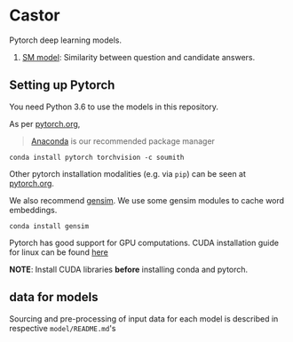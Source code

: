 # Castor

Pytorch deep learning models.

1. [SM model](./sm_model/): Similarity between question and candidate answers.


## Setting up Pytorch

You need Python 3.6 to use the models in this repository.

As per [pytorch.org](pytorch.org), 
> [Anaconda](https://www.continuum.io/downloads) is our recommended package manager

```conda install pytorch torchvision -c soumith```

Other pytorch installation modalities (e.g. via ```pip```) can be seen at [pytorch.org](pytorch.org).

We also recommend [gensim](https://radimrehurek.com/gensim/). We use some gensim modules to cache word embeddings.

```conda install gensim```


Pytorch has good support for GPU computations. 
CUDA installation guide for linux can be found [here](http://docs.nvidia.com/cuda/cuda-installation-guide-linux/)

**NOTE**: Install CUDA libraries **before** installing conda and pytorch.


## data for models

Sourcing and pre-processing of input data for each model is described in respective ```model/README.md```'s
